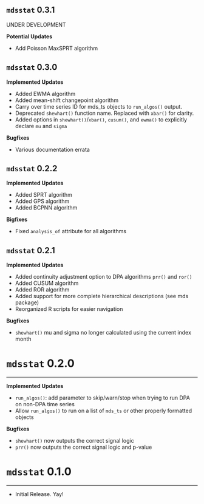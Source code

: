 `mdsstat` 0.3.1
---------------------------------------

UNDER DEVELOPMENT

**Potential Updates**

- Add Poisson MaxSPRT algorithm


`mdsstat` 0.3.0
---------------------------------------

**Implemented Updates**

- Added EWMA algorithm
- Added mean-shift changepoint algorithm
- Carry over time series ID for mds_ts objects to `run_algos()` output.
- Deprecated `shewhart()` function name. Replaced with `xbar()` for clarity.
- Added options in `shewhart()`/`xbar()`, `cusum()`, and `ewma()` to explicitly declare `mu` and `sigma`

**Bugfixes**

- Various documentation errata

`mdsstat` 0.2.2
---------------------------------------

**Implemented Updates**

- Added SPRT algorithm
- Added GPS algorithm
- Added BCPNN algorithm

**Bigfixes**

- Fixed `analysis_of` attribute for all algorithms

`mdsstat` 0.2.1
---------------------------------------

**Implemented Updates**

- Added continuity adjustment option to DPA algorithms `prr()` and `ror()`
- Added CUSUM algorithm
- Added ROR algorithm
- Added support for more complete hierarchical descriptions (see mds package)
- Reorganized R scripts for easier navigation

**Bugfixes**

- `shewhart()` mu and sigma no longer calculated using the current index month

# `mdsstat` 0.2.0
---------------------------------------

**Implemented Updates**

- `run_algos()`: add parameter to skip/warn/stop when trying to run DPA on non-DPA time series
- Allow `run_algos()` to run on a list of `mds_ts` or other properly formatted objects

**Bugfixes**

- `shewhart()` now outputs the correct signal logic
- `prr()` now outputs the correct signal logic and p-value

# `mdsstat` 0.1.0
---------------------------------------

- Initial Release. Yay!
